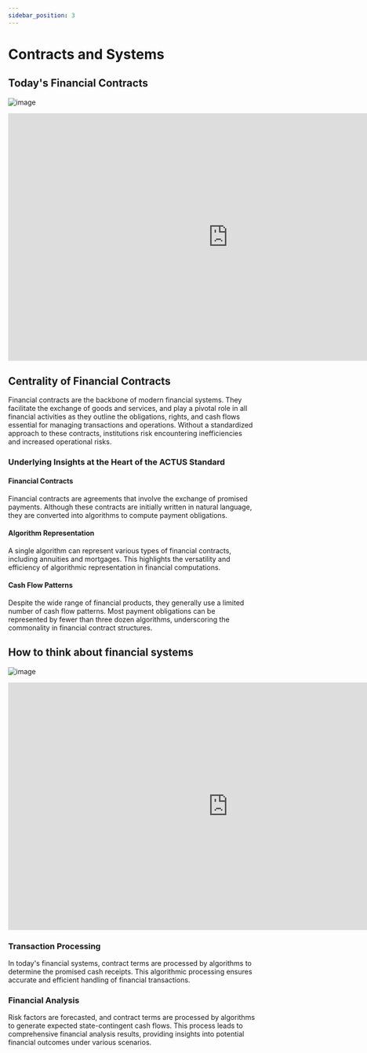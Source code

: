 ```yaml
---
sidebar_position: 3
---
```


# Contracts and Systems

## Today's Financial Contracts

![image](../../assets/traditional_contract.png)

<div align="center">
    <iframe width="896" height="504" src="https://youtube.com/embed/DGbhhUmrwWU?start=324" frameborder="0" allow="accelerometer; autoplay; clipboard-write; encrypted-media; gyroscope; picture-in-picture" allowfullscreen></iframe>
</div>

## Centrality of Financial Contracts

Financial contracts are the backbone of modern financial systems. They facilitate the exchange of goods and services, and play a pivotal role in all financial activities as they outline the obligations, rights, and cash flows essential for managing transactions and operations. Without a standardized approach to these contracts, institutions risk encountering inefficiencies and increased operational risks.

### Underlying Insights at the Heart of the ACTUS Standard

#### Financial Contracts

Financial contracts are agreements that involve the exchange of promised payments. Although these contracts are initially written in natural language, they are converted into algorithms to compute payment obligations.

#### Algorithm Representation

A single algorithm can represent various types of financial contracts, including annuities and mortgages. This highlights the versatility and efficiency of algorithmic representation in financial computations.

#### Cash Flow Patterns

Despite the wide range of financial products, they generally use a limited number of cash flow patterns. Most payment obligations can be represented by fewer than three dozen algorithms, underscoring the commonality in financial contract structures.

## How to think about financial systems

![image](../../assets/transaction.png)

<div align="center">
    <iframe width="896" height="504" src="https://youtube.com/embed/DGbhhUmrwWU?start=399" frameborder="0" allow="accelerometer; autoplay; clipboard-write; encrypted-media; gyroscope; picture-in-picture" allowfullscreen></iframe>
</div>

### Transaction Processing

In today's financial systems, contract terms are processed by algorithms to determine the promised cash receipts. This algorithmic processing ensures accurate and efficient handling of financial transactions.

### Financial Analysis

Risk factors are forecasted, and contract terms are processed by algorithms to generate expected state-contingent cash flows. This process leads to comprehensive financial analysis results, providing insights into potential financial outcomes under various scenarios.
